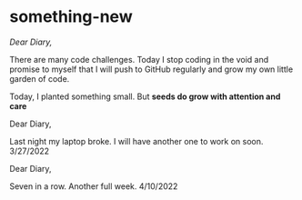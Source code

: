 # something-new

*Dear Diary,* 

There are many code challenges.  Today I stop coding in the void and promise to myself that I will push to GitHub regularly and grow my own little garden of code.

Today, I planted something small.  But **seeds do grow with attention and care**

Dear Diary,

Last night my laptop broke. I will have another one to work on soon. 3/27/2022


Dear Diary, 

Seven in a row. Another full week.  4/10/2022



